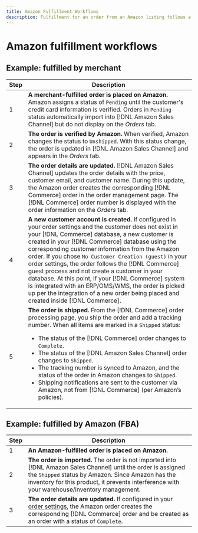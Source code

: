```yaml
---
title: Amazon Fulfillment Workflows
description: Fulfillment for an order from an Amazon listing follows a specific sequence from order submission to shipping.
---
```


# Amazon fulfillment workflows

## Example: fulfilled by merchant

|**Step** | **Description** |
|----|----|
|1| **A merchant-fulfilled order is placed on Amazon.** Amazon assigns a status of `Pending` until the customer's credit card information is verified. Orders in `Pending` status automatically import into [!DNL Amazon Sales Channel] but do not display on the _Orders_ tab.|
|2| **The order is verified by Amazon.** When verified, Amazon changes the status to `Unshipped`. With this status change, the order is updated in [!DNL Amazon Sales Channel] and appears in the _Orders_ tab.|
|3| **The order details are updated.** [!DNL Amazon Sales Channel] updates the order details with the price, customer email, and customer name. During this update, the Amazon order creates the corresponding [!DNL Commerce] order in the order management page. The [!DNL Commerce] order number is displayed with the order information on the _Orders_ tab.|
|4| **A new customer account is created.** If configured in your order settings and the customer does not exist in your [!DNL Commerce] database, a new customer is created in your [!DNL Commerce] database using the corresponding customer information from the Amazon order. If you chose `No Customer Creation (guest)` in your order settings, the order follows the [!DNL Commerce] guest process and not create a customer in your database. At this point, if your [!DNL Commerce] system is integrated with an ERP/OMS/WMS, the order is picked up per the integration of a new order being placed and created inside [!DNL Commerce].|
|5| **The order is shipped.** From the [!DNL Commerce] order processing page, you ship the order and add a tracking number. When all items are marked in a `Shipped` status:<ul><li>The status of the [!DNL Commerce] order changes to `Complete`.</li><li>The status of the [!DNL Amazon Sales Channel] order changes to `Shipped`.</li><li>The tracking number is synced to Amazon, and the status of the order in Amazon changes to `Shipped`.</li><li>Shipping notifications are sent to the customer via Amazon, not from [!DNL Commerce] (per Amazon’s policies).|

## Example: fulfilled by Amazon (FBA)

|**Step** | **Description** |
|---|---|
|1| **An Amazon-fulfilled order is placed on Amazon.** |
|2| **The order is imported.** The order is not imported into [!DNL Amazon Sales Channel] until the order is assigned the `Shipped` status by Amazon. Since Amazon has the inventory for this product, it prevents interference with your warehouse/inventory management. |
|3| **The order details are updated.** If configured in your [order settings](./order-settings.md), the Amazon order creates the corresponding [!DNL Commerce] order and be created as an order with a status of `Complete`. |
